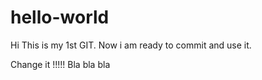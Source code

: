 # hello-world
Hi This is my 1st GIT.
Now i am ready to commit and use it.


Change it !!!!! Bla bla bla